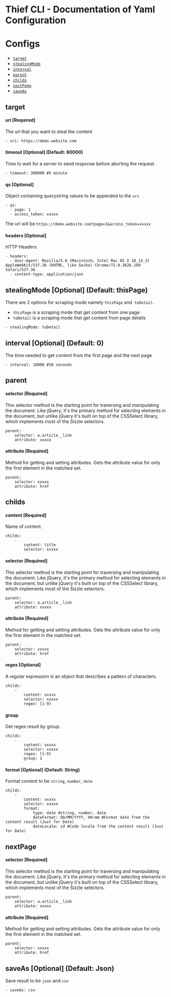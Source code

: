 Thief CLI - Documentation of Yaml Configuration
=========

# Configs
<!-- configs -->
* [`target`](#target)
* [`stealingMode`](#stealingMode)
* [`interval`](#interval)
* [`parent`](#parent)
* [`childs`](#childs)
* [`nextPage`](#nextPage)
* [`saveAs`](#saveAs)

## target

#### uri [Required]
The url that you want to steal the content

```
- uri: https://demo.website.com
```

#### timeout [Optional] (Default: 60000)
Time to wait for a server to send response before aborting the request.

```
- timeout: 300000 #5 minute
```

#### qs [Optional]
Object containing querystring values to be appended to the `uri`

```
- qs:
  - page: 1
  - access_token: xxxxx
```

The url will be `https://demo.website.com?page=1&access_token=xxxxx`

#### headers [Optional]
HTTP Headers

```
- headers:
  - User-Agent: Mozilla/5.0 (Macintosh; Intel Mac OS X 10_14_3) AppleWebKit/537.36 (KHTML, like Gecko) Chrome/72.0.3626.109 Safari/537.36
  - content-type: application/json
```

## stealingMode [Optional] (Default: thisPage)
There are 2 options for scraping mode namely `thisPage` and` toDetail`.

* `thisPage` is a scraping mode that get content from one page
* `toDetail` is a scraping mode that get content from page details

```
- stealingMode: toDetail
```

## interval [Optional] (Default: 0)
The time needed to get content from the first page and the next page

```
- interval: 10000 #10 seconds
```

## parent

#### selector [Required]
This selector method is the starting point for traversing and manipulating the document. Like jQuery, it's the primary method for selecting elements in the document, but unlike jQuery it's built on top of the CSSSelect library, which implements most of the Sizzle selectors.

```
parent:
    selector: a.article__link
    attribute: xxxxx
```

#### attribute [Required]
Method for getting and setting attributes. Gets the attribute value for only the first element in the matched set.

```
parent:
    selector: xxxxx
    attribute: href
```

## childs

#### content [Required]
Name of content.

```
childs:
    -
        content: title
        selector: xxxxx
```

#### selector [Required]
This selector method is the starting point for traversing and manipulating the document. Like jQuery, it's the primary method for selecting elements in the document, but unlike jQuery it's built on top of the CSSSelect library, which implements most of the Sizzle selectors.

```
parent:
    selector: a.article__link
    attribute: xxxxx
```

#### attribute [Required]
Method for getting and setting attributes. Gets the attribute value for only the first element in the matched set.

```
parent:
    selector: xxxxx
    attribute: href
```

#### regex [Optional]
A regular expression is an object that describes a pattern of characters.

```
childs:
    -
        content: xxxxx
        selector: xxxxx
        regex: [1-9]
```

#### group
Get regex result by group.

```
childs:
    -
        content: xxxxx
        selector: xxxxx
        regex: [1-9]
        group: 1
```

#### format [Optional] {Default: String}
Format content to be `string`, `number`, `date`

```
childs:
    -
        content: xxxxx
        selector: xxxxx
        format:
            type: date #string, number, date
            dateFormat: DD/MM/YYYY, HH:mm #Format date from the content result (Just for Date)
            dateLocale: id #Code locale from the content result (Just for Date)
```

## nextPage

#### selector [Required]
This selector method is the starting point for traversing and manipulating the document. Like jQuery, it's the primary method for selecting elements in the document, but unlike jQuery it's built on top of the CSSSelect library, which implements most of the Sizzle selectors.

```
parent:
    selector: a.article__link
    attribute: xxxxx
```

#### attribute [Required]
Method for getting and setting attributes. Gets the attribute value for only the first element in the matched set.

```
parent:
    selector: xxxxx
    attribute: href
```

## saveAs [Optional] (Default: Json)
Save result to be `json` and `csv`

```
- saveAs: csv
```

<!-- configsstop -->
